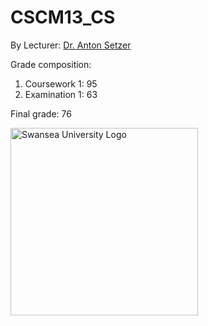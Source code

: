 # CSCM13_CS

By Lecturer: 
[Dr. Anton Setzer](http://www.swansea.ac.uk/staff/science/computer-science/a.g.setzer/)

Grade composition:
   1. Coursework 1: 95
   2. Examination 1: 63

Final grade:  76

<img src="https://www.dropbox.com/s/l0tklnqmcl3ahcf/swansea-university-logo.svg?dl=1" alt="Swansea University Logo" width="300px">
